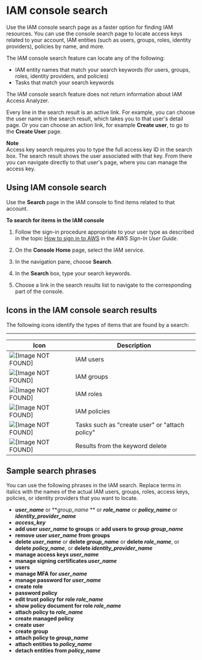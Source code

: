 # IAM console search<a name="console_search"></a>

Use the IAM console search page as a faster option for finding IAM resources\. You can use the console search page to locate access keys related to your account, IAM entities \(such as users, groups, roles, identity providers\), policies by name, and more\.

The IAM console search feature can locate any of the following:
+ IAM entity names that match your search keywords \(for users, groups, roles, identity providers, and policies\)
+ Tasks that match your search keywords

The IAM console search feature does not return information about IAM Access Analyzer\.

Every line in the search result is an active link\. For example, you can choose the user name in the search result, which takes you to that user's detail page\. Or you can choose an action link, for example **Create user**, to go to the **Create User** page\.

**Note**  
Access key search requires you to type the full access key ID in the search box\. The search result shows the user associated with that key\. From there you can navigate directly to that user's page, where you can manage the access key\.

## Using IAM console search<a name="using_search"></a>

Use the **Search** page in the IAM console to find items related to that account\. 

**To search for items in the IAM console**

1. Follow the sign\-in procedure appropriate to your user type as described in the topic [How to sign in to AWS](https://docs.aws.amazon.com/signin/latest/userguide/how-to-sign-in.html) in the *AWS Sign\-In User Guide*\.

1. On the **Console Home** page, select the IAM service\.

1. In the navigation pane, choose **Search**\. 

1. In the **Search** box, type your search keywords\.

1. Choose a link in the search results list to navigate to the corresponding part of the console\. 

## Icons in the IAM console search results<a name="search_icons"></a>

The following icons identify the types of items that are found by a search:


****  

| Icon | Description | 
| --- | --- | 
|  ![\[Image NOT FOUND\]](http://docs.aws.amazon.com/IAM/latest/UserGuide/images/search_user.png)  | IAM users | 
|  ![\[Image NOT FOUND\]](http://docs.aws.amazon.com/IAM/latest/UserGuide/images/search_group.png)  | IAM groups | 
|  ![\[Image NOT FOUND\]](http://docs.aws.amazon.com/IAM/latest/UserGuide/images/search_role.png)  | IAM roles | 
|  ![\[Image NOT FOUND\]](http://docs.aws.amazon.com/IAM/latest/UserGuide/images/search_policy.png)  | IAM policies | 
|  ![\[Image NOT FOUND\]](http://docs.aws.amazon.com/IAM/latest/UserGuide/images/search_action.png)  | Tasks such as "create user" or "attach policy" | 
|  ![\[Image NOT FOUND\]](http://docs.aws.amazon.com/IAM/latest/UserGuide/images/search_delete.png)  | Results from the keyword delete | 

## Sample search phrases<a name="search_phrases"></a>

You can use the following phrases in the IAM search\. Replace terms in italics with the names of the actual IAM users, groups, roles, access keys, policies, or identity providers that you want to locate\.
+ ***user\_name*** or ***group\_name* ** or ***role\_name*** or ***policy\_name*** or ***identity\_provider\_name***
+ ***access\_key***
+ **add user *user\_name* to groups** or **add users to group *group\_name***
+ **remove user *user\_name* from groups**
+ **delete *user\_name*** or **delete *group\_name*** or **delete *role\_name***, or **delete *policy\_name***, or **delete *identity\_provider\_name***
+ **manage access keys *user\_name***
+ **manage signing certificates *user\_name***
+ **users**
+ **manage MFA for *user\_name***
+ **manage password for *user\_name***
+ **create role**
+ **password policy**
+ **edit trust policy for role *role\_name***
+ **show policy document for role *role\_name***
+ **attach policy to *role\_name***
+ **create managed policy**
+ **create user**
+ **create group**
+ **attach policy to *group\_name***
+ **attach entities to *policy\_name***
+ **detach entities from *policy\_name***